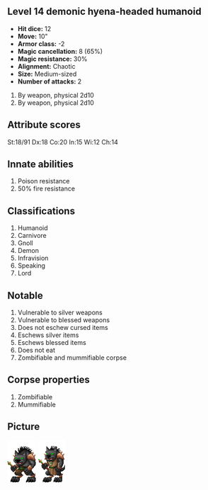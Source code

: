 ## Level 14 demonic hyena-headed humanoid
- **Hit dice:** 12
- **Move:** 10"
- **Armor class:** -2
- **Magic cancellation:** 8 (65%)
- **Magic resistance:** 30%
- **Alignment:** Chaotic
- **Size:** Medium-sized
- **Number of attacks:** 2
1. By weapon, physical 2d10
2. By weapon, physical 2d10
## Attribute scores
St:18/91 Dx:18 Co:20 In:15 Wi:12 Ch:14
## Innate abilities
1. Poison resistance
2. 50% fire resistance
## Classifications
1. Humanoid
2. Carnivore
3. Gnoll
4. Demon
5. Infravision
6. Speaking
7. Lord
## Notable
1. Vulnerable to silver weapons
2. Vulnerable to blessed weapons
3. Does not eschew cursed items
4. Eschews silver items
5. Eschews blessed items
6. Does not eat
7. Zombifiable and mummifiable corpse
## Corpse properties
1. Zombifiable
2. Mummifiable
## Picture
![Flind](https://github.com/hyvanmielenpelit/GnollHackTileSet/blob/main/Monsters/flind/flind.png) ![Flind](https://github.com/hyvanmielenpelit/GnollHackTileSet/blob/main/Monsters/flind/flind_female.png)
